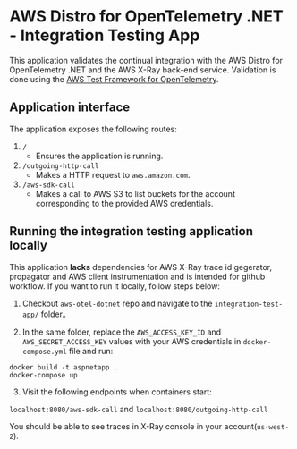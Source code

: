# AWS Distro for OpenTelemetry .NET - Integration Testing App

This application validates the continual integration with the AWS Distro for OpenTelemetry .NET and the AWS X-Ray back-end service. Validation is done using the [AWS Test Framework for OpenTelemetry](https://github.com/aws-observability/aws-otel-test-framework).

## Application interface

The application exposes the following routes:
1. `/`
    - Ensures the application is running.
2. `/outgoing-http-call`
    - Makes a HTTP request to `aws.amazon.com`.
3. `/aws-sdk-call`
    - Makes a call to AWS S3 to list buckets for the account corresponding to the provided AWS credentials.

## Running the integration testing application locally

This application **lacks** dependencies for AWS X-Ray trace id gegerator, propagator and AWS client instrumentation and is intended for github workflow. If you want to run it locally, follow steps below:

1. Checkout `aws-otel-dotnet` repo and navigate to the `integration-test-app/` folder。

2. In the same folder, replace the `AWS_ACCESS_KEY_ID` and `AWS_SECRET_ACCESS_KEY` values with your AWS credentials in `docker-compose.yml` file and run:

```shell
docker build -t aspnetapp .
docker-compose up
```

3. Visit the following endpoints when containers start:

`localhost:8080/aws-sdk-call` and `localhost:8080/outgoing-http-call`

You should be able to see traces in X-Ray console in your account(`us-west-2`).
